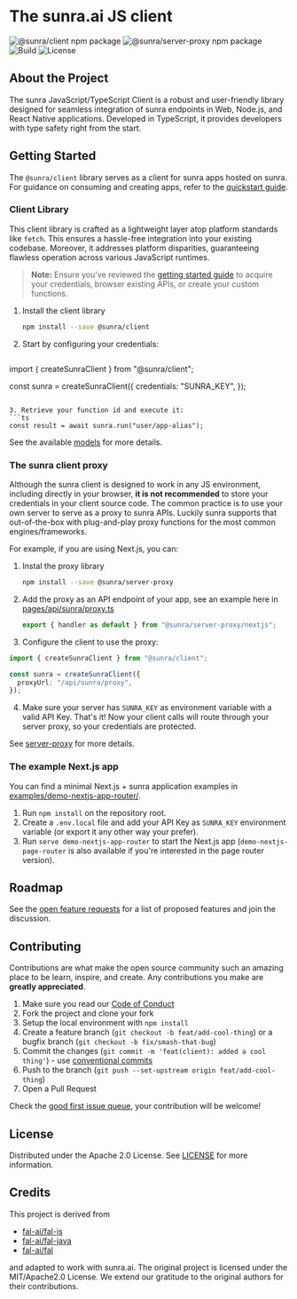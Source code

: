 # The sunra.ai JS client

![@sunra/client npm package](https://img.shields.io/npm/v/@sunra/client?color=%237527D7&label=client&style=flat-square)
![@sunra/server-proxy npm package](https://img.shields.io/npm/v/@sunra/server-proxy?color=%237527D7&label=proxy&style=flat-square)
![Build](https://img.shields.io/github/actions/workflow/status/sunra-ai/sunra-clients/build.yml?style=flat-square)
![License](https://img.shields.io/github/license/sunra-ai/sunra-clients?style=flat-square)

## About the Project

The sunra JavaScript/TypeScript Client is a robust and user-friendly library designed for seamless integration of sunra endpoints in Web, Node.js, and React Native applications. Developed in TypeScript, it provides developers with type safety right from the start.

## Getting Started

The `@sunra/client` library serves as a client for sunra apps hosted on sunra. For guidance on consuming and creating apps, refer to the [quickstart guide](https://docs.sunra.ai).

### Client Library

This client library is crafted as a lightweight layer atop platform standards like `fetch`. This ensures a hassle-free integration into your existing codebase. Moreover, it addresses platform disparities, guaranteeing flawless operation across various JavaScript runtimes.

> **Note:**
> Ensure you've reviewed the [getting started guide](https://docs.sunra.ai) to acquire your credentials, browser existing APIs, or create your custom functions.

1. Install the client library
   ```sh
   npm install --save @sunra/client
   ```
2. Start by configuring your credentials:

   ```ts
  import { createSunraClient } from "@sunra/client";

  const sunra = createSunraClient({
    credentials: "SUNRA_KEY",
  });
   ```

3. Retrieve your function id and execute it:
   ```ts
   const result = await sunra.run("user/app-alias");
   ```

See the available [models](https://sunra.ai/models) for more details.

### The sunra client proxy

Although the sunra client is designed to work in any JS environment, including directly in your browser, **it is not recommended** to store your credentials in your client source code. The common practice is to use your own server to serve as a proxy to sunra APIs. Luckily sunra supports that out-of-the-box with plug-and-play proxy functions for the most common engines/frameworks.

For example, if you are using Next.js, you can:

1. Instal the proxy library
   ```sh
   npm install --save @sunra/server-proxy
   ```
2. Add the proxy as an API endpoint of your app, see an example here in [pages/api/sunra/proxy.ts](https://github.com/sunra-ai/sunra-clients/blob/main/apps/demo-nextjs-page-router/pages/api/sunra/proxy.ts)
   ```ts
   export { handler as default } from "@sunra/server-proxy/nextjs";
   ```
3. Configure the client to use the proxy:
  ```ts
  import { createSunraClient } from "@sunra/client";

  const sunra = createSunraClient({
    proxyUrl: "/api/sunra/proxy",
  });
  ```
4. Make sure your server has `SUNRA_KEY` as environment variable with a valid API Key. That's it! Now your client calls will route through your server proxy, so your credentials are protected.

See [server-proxy](./server-proxy/) for more details.

### The example Next.js app

You can find a minimal Next.js + sunra application examples in [examples/demo-nextjs-app-router/](https://github.com/sunra-ai/sunra-clients/blob/main/examples/demo-nextjs-app-router).

1. Run `npm install` on the repository root.
2. Create a `.env.local` file and add your API Key as `SUNRA_KEY` environment variable (or export it any other way your prefer).
3. Run `serve demo-nextjs-app-router` to start the Next.js app (`demo-nextjs-page-router` is also available if you're interested in the page router version).

## Roadmap

See the [open feature requests](https://github.com/sunra-ai/sunra-clients/labels/enhancement) for a list of proposed features and join the discussion.

## Contributing

Contributions are what make the open source community such an amazing place to be learn, inspire, and create. Any contributions you make are **greatly appreciated**.

1. Make sure you read our [Code of Conduct](https://github.com/sunra-ai/sunra-clients/blob/main/CODE_OF_CONDUCT.md)
2. Fork the project and clone your fork
3. Setup the local environment with `npm install`
4. Create a feature branch (`git checkout -b feat/add-cool-thing`) or a bugfix branch (`git checkout -b fix/smash-that-bug`)
5. Commit the changes (`git commit -m 'feat(client): added a cool thing'`) - use [conventional commits](https://conventionalcommits.org)
6. Push to the branch (`git push --set-upstream origin feat/add-cool-thing`)
7. Open a Pull Request

Check the [good first issue queue](https://github.com/sunra-ai/sunra-clients/labels/good+first+issue), your contribution will be welcome!

## License

Distributed under the Apache 2.0 License. See [LICENSE](https://github.com/sunra-ai/sunra-clients/blob/main/LICENSE) for more information.

## Credits

This project is derived from

- [fal-ai/fal-js](https://github.com/fal-ai/fal-js)
- [fal-ai/fal-java](https://github.com/fal-ai/fal-java)
- [fal-ai/fal](https://github.com/fal-ai/fal/tree/main/projects/fal_client)

and adapted to work with sunra.ai. The original project is licensed under the MIT/Apache2.0 License. We extend our gratitude to the original authors for their contributions.
